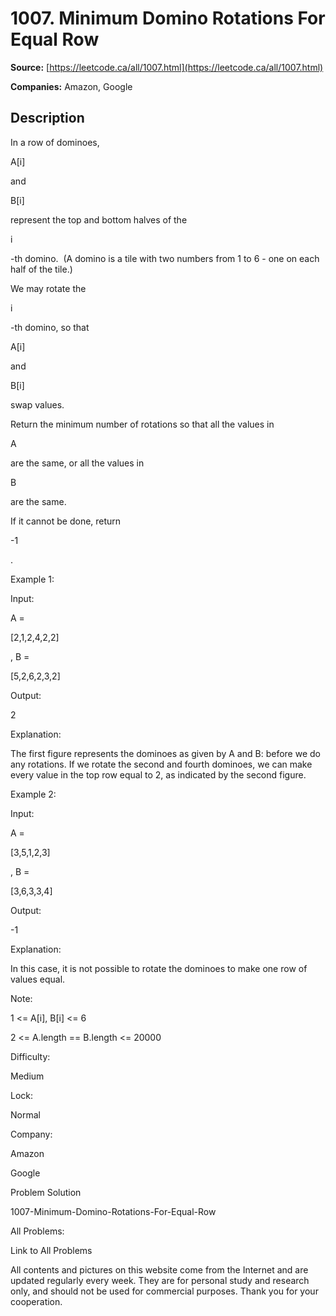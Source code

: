 # 1007. Minimum Domino Rotations For Equal Row

**Source:** [https://leetcode.ca/all/1007.html](https://leetcode.ca/all/1007.html)

**Companies:** Amazon, Google

## Description

In a row of dominoes,

A[i]

and

B[i]

represent the top and bottom
        halves of the

i

-th domino.  (A domino is a tile with two numbers from 1 to
        6 - one on each half of the tile.)

We may rotate the

i

-th domino, so that

A[i]

and

B[i]

swap values.

Return the minimum number of rotations so that all the values in

A

are the same,
        or all the values in

B

are the same.

If it cannot be done, return

-1

.

Example 1:

Input:

A =

[2,1,2,4,2,2]

, B =

[5,2,6,2,3,2]

Output:

2

Explanation:

The first figure represents the dominoes as given by A and B: before we do any rotations.
If we rotate the second and fourth dominoes, we can make every value in the top row equal to 2, as indicated by the second figure.

Example 2:

Input:

A =

[3,5,1,2,3]

, B =

[3,6,3,3,4]

Output:

-1

Explanation:

In this case, it is not possible to rotate the dominoes to make one row of values equal.

Note:

1 <= A[i], B[i] <= 6

2 <= A.length == B.length <= 20000

Difficulty:

Medium

Lock:

Normal

Company:

Amazon

Google

Problem Solution

1007-Minimum-Domino-Rotations-For-Equal-Row

All Problems:

Link to All Problems

All contents and pictures on this website come from the Internet and are updated regularly every week. They are for personal study and research only, and should not be used for commercial purposes. Thank you for your cooperation.

